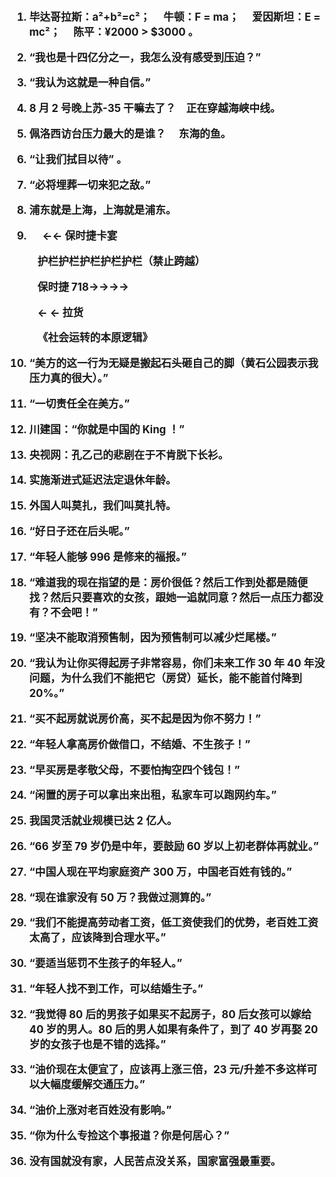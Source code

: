 <big><strong>

1. 毕达哥拉斯：a²+b²=c²；&emsp; 牛顿：F = ma； &emsp;爱因斯坦：E = mc²；&emsp; 陈平：¥2000 > \$3000 。

2. “我也是十四亿分之一，我怎么没有感受到压迫？”

3. “我认为这就是一种自信。”

4. 8 月 2 号晚上苏-35 干嘛去了？&emsp;正在穿越海峡中线。

5. 佩洛西访台压力最大的是谁？&emsp; 东海的鱼。

6. “让我们拭目以待” 。

7. “必将埋葬一切来犯之敌。”

8. 浦东就是上海，上海就是浦东。

9. &emsp; ←← 保时捷卡宴

&emsp; &emsp; 护栏护栏护栏护栏护栏（禁止跨越）

&emsp; &emsp; 保时捷 718→→→→

&emsp; &emsp; ← ← 拉货

&emsp; &emsp; 《社会运转的本原逻辑》

10. “美方的这一行为无疑是搬起石头砸自己的脚（黄石公园表示我压力真的很大）。”

11. “一切责任全在美方。”

12. 川建国：“你就是中国的 King ！”

13. 央视网：孔乙己的悲剧在于不肯脱下长衫。

14. 实施渐进式延迟法定退休年龄。

15. 外国人叫莫扎，我们叫莫扎特。

16. “好日子还在后头呢。”

17. “年轻人能够 996 是修来的福报。”

18. “难道我的现在指望的是：房价很低？然后工作到处都是随便找？然后只要喜欢的女孩，跟她一追就同意？然后一点压力都没有？不会吧！”

19. “坚决不能取消预售制，因为预售制可以减少烂尾楼。”

20. “我认为让你买得起房子非常容易，你们未来工作 30 年 40 年没问题，为什么我们不能把它（房贷）延长，能不能首付降到 20%。”

21. “买不起房就说房价高，买不起是因为你不努力！”

22. “年轻人拿高房价做借口，不结婚、不生孩子！”

23. “早买房是孝敬父母，不要怕掏空四个钱包！”

24. “闲置的房子可以拿出来出租，私家车可以跑网约车。”

25. 我国灵活就业规模已达 2 亿人。

26. “66 岁至 79 岁仍是中年，要鼓励 60 岁以上初老群体再就业。”

27. “中国人现在平均家庭资产 300 万，中国老百姓有钱的。”

28. “现在谁家没有 50 万？我做过测算的。”

29. “我们不能提高劳动者工资，低工资使我们的优势，老百姓工资太高了，应该降到合理水平。”

30. “要适当惩罚不生孩子的年轻人。”

31. “年轻人找不到工作，可以结婚生子。”

32. “我觉得 80 后的男孩子如果买不起房子，80 后女孩可以嫁给 40 岁的男人。80 后的男人如果有条件了，到了 40 岁再娶 20 岁的女孩子也是不错的选择。”

33. “油价现在太便宜了，应该再上涨三倍，23 元/升差不多这样可以大幅度缓解交通压力。”

34. “油价上涨对老百姓没有影响。”

35. “你为什么专捡这个事报道？你是何居心？”

36. 没有国就没有家，人民苦点没关系，国家富强最重要。
